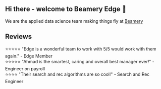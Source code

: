 ## Hi there - welcome to Beamery Edge 👋

We are the applied data science team making things fly at [Beamery](www.beamery.com)

## Reviews
⭐⭐⭐⭐⭐ "Edge is a wonderful team to work with 5/5 would work with them again." - Edge Member <br />
⭐⭐⭐⭐⭐ "Ahmad is the smartest, caring and overall best manager ever!" - Engineer on payroll <br />
⭐⭐⭐⭐   "Their search and rec algorithms are so cool!" - Search and Rec Engineer <br />

<!--

**Here are some ideas to get you started:**

🙋‍♀️ A short introduction - what is your organization all about?
🌈 Contribution guidelines - how can the community get involved?
👩‍💻 Useful resources - where can the community find your docs? Is there anything else the community should know?
🍿 Fun facts - what does your team eat for breakfast?
🧙 Remember, you can do mighty things with the power of [Markdown](https://docs.github.com/github/writing-on-github/getting-started-with-writing-and-formatting-on-github/basic-writing-and-formatting-syntax)
-->
